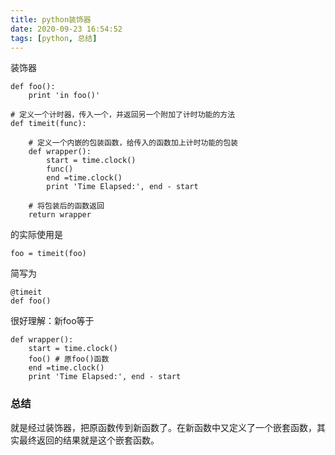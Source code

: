 ```yaml
---
title: python装饰器
date: 2020-09-23 16:54:52
tags: [python, 总结]
---
```

装饰器
```
def foo():  
    print 'in foo()'  
   
# 定义一个计时器，传入一个，并返回另一个附加了计时功能的方法  
def timeit(func):  
       
    # 定义一个内嵌的包装函数，给传入的函数加上计时功能的包装  
    def wrapper():  
        start = time.clock()  
        func()  
        end =time.clock()  
        print 'Time Elapsed:', end - start  
       
    # 将包装后的函数返回  
    return wrapper  
```
的实际使用是
```
foo = timeit(foo)
```
简写为
```
@timeit
def foo()
```
很好理解：新foo等于
```
def wrapper():  
    start = time.clock()  
    foo() # 原foo()函数  
    end =time.clock()  
    print 'Time Elapsed:', end - start 

```
### 总结
就是经过装饰器，把原函数传到新函数了。在新函数中又定义了一个嵌套函数，其实最终返回的结果就是这个嵌套函数。

